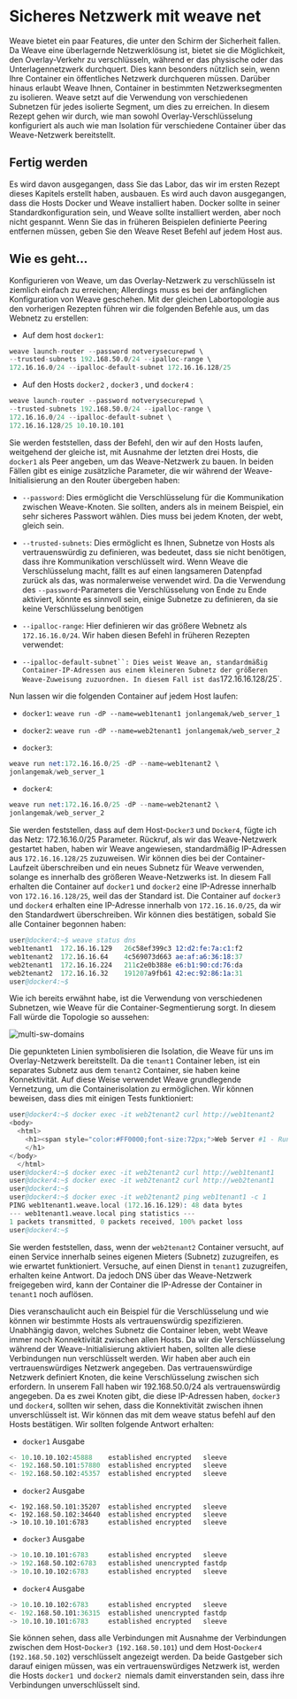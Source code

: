# Sicheres Netzwerk mit weave net

Weave bietet ein paar Features, die unter den Schirm der Sicherheit fallen. Da Weave eine überlagernde Netzwerklösung ist, bietet sie die Möglichkeit, den Overlay-Verkehr zu verschlüsseln, während er das physische oder das Unterlagennetzwerk durchquert. Dies kann besonders nützlich sein, wenn Ihre Container ein öffentliches Netzwerk durchqueren müssen. Darüber hinaus erlaubt Weave Ihnen, Container in bestimmten Netzwerksegmenten zu isolieren. Weave setzt auf die Verwendung von verschiedenen Subnetzen für jedes isolierte Segment, um dies zu erreichen. In diesem Rezept gehen wir durch, wie man sowohl Overlay-Verschlüsselung konfiguriert als auch wie man Isolation für verschiedene Container über das Weave-Netzwerk bereitstellt.

## Fertig werden

Es wird davon ausgegangen, dass Sie das Labor, das wir im ersten Rezept dieses Kapitels erstellt haben, ausbauen. Es wird auch davon ausgegangen, dass die Hosts Docker und Weave installiert haben. Docker sollte in seiner Standardkonfiguration sein, und Weave sollte installiert werden, aber noch nicht gespannt. Wenn Sie das in früheren Beispielen definierte Peering entfernen müssen, geben Sie den Weave Reset Befehl auf jedem Host aus.

## Wie es geht…

Konfigurieren von Weave, um das Overlay-Netzwerk zu verschlüsseln ist ziemlich einfach zu erreichen; Allerdings muss es bei der anfänglichen Konfiguration von Weave geschehen. Mit der gleichen Labortopologie aus den vorherigen Rezepten führen wir die folgenden Befehle aus, um das Webnetz zu erstellen:

* Auf dem host `docker1`:

```s
weave launch-router --password notverysecurepwd \
--trusted-subnets 192.168.50.0/24 --ipalloc-range \
172.16.16.0/24 --ipalloc-default-subnet 172.16.16.128/25
```

* Auf den Hosts `docker2` , `docker3` , und `docker4` :

```s
weave launch-router --password notverysecurepwd \
--trusted-subnets 192.168.50.0/24 --ipalloc-range \
172.16.16.0/24 --ipalloc-default-subnet \
172.16.16.128/25 10.10.10.101
```

Sie werden feststellen, dass der Befehl, den wir auf den Hosts laufen, weitgehend der gleiche ist, mit Ausnahme der letzten drei Hosts, die `docker1` als Peer angeben, um das Weave-Netzwerk zu bauen. In beiden Fällen gibt es einige zusätzliche Parameter, die wir während der Weave-Initialisierung an den Router übergeben haben:

* `--password`: Dies ermöglicht die Verschlüsselung für die Kommunikation zwischen Weave-Knoten. Sie sollten, anders als in meinem Beispiel, ein sehr sicheres Passwort wählen. Dies muss bei jedem Knoten, der webt, gleich sein.

* `--trusted-subnets`: Dies ermöglicht es Ihnen, Subnetze von Hosts als vertrauenswürdig zu definieren, was bedeutet, dass sie nicht benötigen, dass ihre Kommunikation verschlüsselt wird. Wenn Weave die Verschlüsselung macht, fällt es auf einen langsameren Datenpfad zurück als das, was normalerweise verwendet wird. Da die Verwendung des `--password`-Parameters die Verschlüsselung von Ende zu Ende aktiviert, könnte es sinnvoll sein, einige Subnetze zu definieren, da sie keine Verschlüsselung benötigen

* `--ipalloc-range`: Hier definieren wir das größere Webnetz als `172.16.16.0/24`. Wir haben diesen Befehl in früheren Rezepten verwendet:

* `--ipalloc-default-subnet``: Dies weist Weave an, standardmäßig Container-IP-Adressen aus einem kleineren Subnetz der größeren Weave-Zuweisung zuzuordnen. In diesem Fall ist das`172.16.16.128/25`.

Nun lassen wir die folgenden Container auf jedem Host laufen:

* `docker1`:
`weave run -dP --name=web1tenant1 jonlangemak/web_server_1`

* `docker2`:
`weave run -dP --name=web2tenant1 jonlangemak/web_server_2`

* `docker3`:

```s
weave run net:172.16.16.0/25 -dP --name=web1tenant2 \
jonlangemak/web_server_1
```

* `docker4`:

```s
weave run net:172.16.16.0/25 -dP --name=web2tenant2 \
jonlangemak/web_server_2
```

Sie werden feststellen, dass auf dem Host-`Docker3` und `Docker4`, fügte ich das Netz: 172.16.16.0/25 Parameter. Rückruf, als wir das Weave-Netzwerk gestartet haben, haben wir Weave angewiesen, standardmäßig IP-Adressen aus `172.16.16.128/25` zuzuweisen. Wir können dies bei der Container-Laufzeit überschreiben und ein neues Subnetz für Weave verwenden, solange es innerhalb des größeren Weave-Netzwerks ist. In diesem Fall erhalten die Container auf `docker1` und `docker2` eine IP-Adresse innerhalb von `172.16.16.128/25`, weil das der Standard ist. Die Container auf `docker3` und `docker4` erhalten eine IP-Adresse innerhalb von `172.16.16.0/25`, da wir den Standardwert überschreiben. Wir können dies bestätigen, sobald Sie alle Container begonnen haben:

```s
user@docker4:~$ weave status dns
web1tenant1  172.16.16.129   26c58ef399c3 12:d2:fe:7a:c1:f2
web1tenant2  172.16.16.64    4c569073d663 ae:af:a6:36:18:37
web2tenant1  172.16.16.224   211c2e0b388e e6:b1:90:cd:76:da
web2tenant2  172.16.16.32    191207a9fb61 42:ec:92:86:1a:31
user@docker4:~$
```

Wie ich bereits erwähnt habe, ist die Verwendung von verschiedenen Subnetzen, wie Weave für die Container-Segmentierung sorgt. In diesem Fall würde die Topologie so aussehen:

![multi-sw-domains](https://www.packtpub.com/graphics/9781786461148/graphics/B05453_07_06.jpg)

Die gepunkteten Linien symbolisieren die Isolation, die Weave für uns im Overlay-Netzwerk bereitstellt. Da die `tenant1` Container leben, ist ein separates Subnetz aus dem `tenant2` Container, sie haben keine Konnektivität. Auf diese Weise verwendet Weave grundlegende Vernetzung, um die Containerisolation zu ermöglichen. Wir können beweisen, dass dies mit einigen Tests funktioniert:

```s
user@docker4:~$ docker exec -it web2tenant2 curl http://web1tenant2
<body>
  <html>
    <h1><span style="color:#FF0000;font-size:72px;">Web Server #1 - Running on port 80</span>
    </h1>
</body>
  </html>
user@docker4:~$ docker exec -it web2tenant2 curl http://web1tenant1
user@docker4:~$ docker exec -it web2tenant2 curl http://web2tenant1
user@docker4:~$
user@docker4:~$ docker exec -it web2tenant2 ping web1tenant1 -c 1
PING web1tenant1.weave.local (172.16.16.129): 48 data bytes
--- web1tenant1.weave.local ping statistics ---
1 packets transmitted, 0 packets received, 100% packet loss
user@docker4:~$
```

Sie werden feststellen, dass, wenn der `web2tenant2` Container versucht, auf einen Service innerhalb seines eigenen Mieters (Subnetz) zuzugreifen, es wie erwartet funktioniert. Versuche, auf einen Dienst in `tenant1` zuzugreifen, erhalten keine Antwort. Da jedoch DNS über das Weave-Netzwerk freigegeben wird, kann der Container die IP-Adresse der Container in `tenant1` noch auflösen.

Dies veranschaulicht auch ein Beispiel für die Verschlüsselung und wie können wir bestimmte Hosts als vertrauenswürdig spezifizieren. Unabhängig davon, welches Subnetz die Container leben, webt Weave immer noch Konnektivität zwischen allen Hosts. Da wir die Verschlüsselung während der Weave-Initialisierung aktiviert haben, sollten alle diese Verbindungen nun verschlüsselt werden. Wir haben aber auch ein vertrauenswürdiges Netzwerk angegeben. Das vertrauenswürdige Netzwerk definiert Knoten, die keine Verschlüsselung zwischen sich erfordern. In unserem Fall haben wir 192.168.50.0/24 als vertrauenswürdig angegeben. Da es zwei Knoten gibt, die diese IP-Adressen haben, `docker3` und `docker4`, sollten wir sehen, dass die Konnektivität zwischen ihnen unverschlüsselt ist. Wir können das mit dem  weave status befehl auf den Hosts bestätigen. Wir sollten folgende Antwort erhalten:

* `docker1` Ausgabe

```s
<- 10.10.10.102:45888    established encrypted   sleeve
<- 192.168.50.101:57880  established encrypted   sleeve
<- 192.168.50.102:45357  established encrypted   sleeve
```

* `docker2` Ausgabe
```
<- 192.168.50.101:35207  established encrypted   sleeve
<- 192.168.50.102:34640  established encrypted   sleeve
-> 10.10.10.101:6783     established encrypted   sleeve
```

* `docker3` Ausgabe

```s
-> 10.10.10.101:6783     established encrypted   sleeve
-> 192.168.50.102:6783   established unencrypted fastdp
-> 10.10.10.102:6783     established encrypted   sleeve
```

* `docker4` Ausgabe

```s
-> 10.10.10.102:6783     established encrypted   sleeve
<- 192.168.50.101:36315  established unencrypted fastdp
-> 10.10.10.101:6783     established encrypted   sleeve
```

Sie können sehen, dass alle Verbindungen mit Ausnahme der Verbindungen zwischen dem Host-`Docker3 `(`192.168.50.101`) und dem Host-`Docker4 `(`192.168.50.102`) verschlüsselt angezeigt werden. Da beide Gastgeber sich darauf einigen müssen, was ein vertrauenswürdiges Netzwerk ist, werden die Hosts `docker1 `und `docker2 `niemals damit einverstanden sein, dass ihre Verbindungen unverschlüsselt sind.
